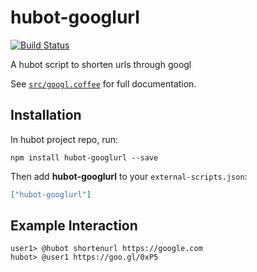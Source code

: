# hubot-googlurl

[![Build Status](https://travis-ci.org/LordLambda/hubot-googlurl.svg?branch=master)](https://travis-ci.org/LordLambda/hubot-googlurl)

A hubot script to shorten urls through googl

See [`src/googl.coffee`](src/googl.coffee) for full documentation.

## Installation

In hubot project repo, run:

`npm install hubot-googlurl --save`

Then add **hubot-googlurl** to your `external-scripts.json`:

```json
["hubot-googlurl"]
```

## Example Interaction

```
user1> @hubot shortenurl https://google.com
hubot> @user1 https://goo.gl/0xP5
```
